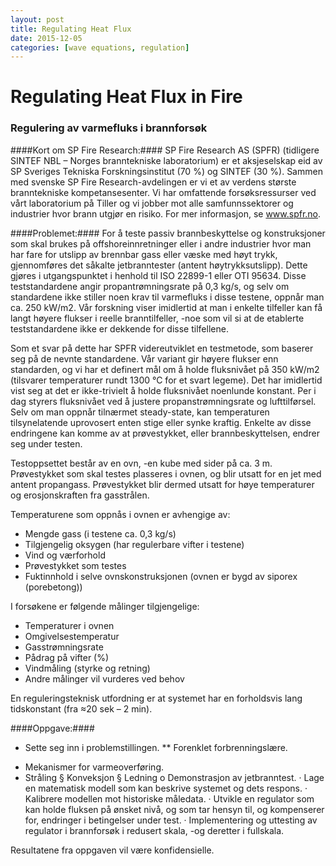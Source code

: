 ```yaml
---
layout: post
title: Regulating Heat Flux
date: 2015-12-05
categories: [wave equations, regulation]
---
```

# Regulating Heat Flux in Fire #

### Regulering av varmefluks i brannforsøk ###
 
####Kort om SP Fire Research:####
SP Fire Research AS (SPFR) (tidligere SINTEF NBL – Norges branntekniske laboratorium) er et aksjeselskap eid av SP Sveriges Tekniska Forskningsinstitut (70 %) og SINTEF (30 %).  Sammen med svenske SP Fire Research-avdelingen er vi et av verdens største branntekniske kompetansesenter. Vi har omfattende forsøksressurser ved vårt laboratorium på Tiller og vi jobber mot alle samfunnssektorer og industrier hvor brann utgjør en risiko. For mer informasjon, se www.spfr.no.
 
####Problemet:####
For å teste passiv brannbeskyttelse og konstruksjoner som skal brukes på offshoreinnretninger eller i andre industrier hvor man har fare for utslipp av brennbar gass eller væske med høyt trykk, gjennomføres det såkalte jetbranntester (antent høytrykksutslipp). Dette gjøres i utgangspunktet i henhold til ISO 22899-1 eller OTI 95634. Disse teststandardene angir propantrømningsrate på 0,3 kg/s, og selv om standardene ikke stiller noen krav til varmefluks i disse testene, oppnår man ca. 250 kW/m2. Vår forskning viser imidlertid at man i enkelte tilfeller kan få langt høyere flukser i reelle branntilfeller, -noe som vil si at de etablerte teststandardene ikke er dekkende for disse tilfellene.  
 
Som et svar på dette har SPFR videreutviklet en testmetode, som baserer seg på de nevnte standardene.  Vår variant gir høyere flukser enn standarden, og vi har et definert mål om å holde fluksnivået på 350 kW/m2 (tilsvarer temperaturer rundt 1300 °C for et svart legeme). Det har imidlertid vist seg at det er ikke-trivielt å holde fluksnivået noenlunde konstant. Per i dag styrers fluksnivået ved å justere propanstrømningsrate og lufttilførsel. Selv om man oppnår tilnærmet steady-state, kan temperaturen tilsynelatende uprovosert enten stige eller synke kraftig. Enkelte av disse endringene kan komme av at prøvestykket, eller brannbeskyttelsen, endrer seg under testen.
 
Testoppsettet består av en ovn, -en kube med sider på ca. 3 m. Prøvestykket som skal testes plasseres i ovnen, og blir utsatt for en jet med antent propangass. Prøvestykket blir dermed utsatt for høye temperaturer og erosjonskraften fra gasstrålen.
 
Temperaturene som oppnås i ovnen er avhengige av:
* Mengde gass (i testene ca. 0,3 kg/s)
* Tilgjengelig oksygen (har regulerbare vifter i testene)
* Vind og værforhold
* Prøvestykket som testes
* Fuktinnhold i selve ovnskonstruksjonen (ovnen er bygd av siporex (porebetong))
 
I forsøkene er følgende målinger tilgjengelige:
* Temperaturer i ovnen
* Omgivelsestemperatur
* Gasstrømningsrate
* Pådrag på vifter (%)
* Vindmåling (styrke og retning)
* Andre målinger vil vurderes ved behov
 
En reguleringsteknisk utfordning er at systemet har en forholdsvis lang tidskonstant (fra ≈20 sek – 2 min).
 
 
####Oppgave:####
* Sette seg inn i problemstillingen.
** Forenklet forbrenningslære.
+ Mekanismer for varmeoverføring.
+ Stråling
§  Konveksjon
§  Ledning
o   Demonstrasjon av jetbranntest.
·         Lage en matematisk modell som kan beskrive systemet og dets respons.
·         Kalibrere modellen mot historiske måledata.
·         Utvikle en regulator som kan holde fluksen på ønsket nivå, og som tar hensyn til, og kompenserer for, endringer i betingelser under test.
·         Implementering og uttesting av regulator i brannforsøk i redusert skala, -og deretter i fullskala.
 
Resultatene fra oppgaven vil være konfidensielle.
